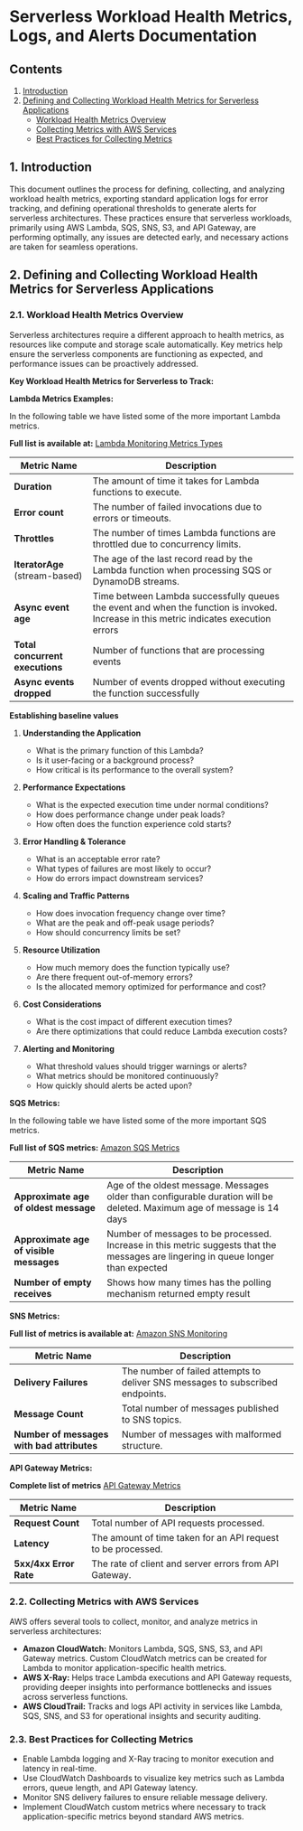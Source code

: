 # Serverless Workload Health Metrics, Logs, and Alerts Documentation

## Contents

1. [Introduction](#1-introduction)
2. [Defining and Collecting Workload Health Metrics for Serverless Applications](#2-defining-and-collecting-workload-health-metrics-for-serverless-applications)
   - [Workload Health Metrics Overview](#21-workload-health-metrics-overview)
   - [Collecting Metrics with AWS Services](#22-collecting-metrics-with-aws-services)
   - [Best Practices for Collecting Metrics](#23-best-practices-for-collecting-metrics)


## 1. Introduction

This document outlines the process for defining, collecting, and analyzing workload health metrics, exporting standard application logs for error tracking, and defining operational thresholds to generate alerts for serverless architectures. These practices ensure that serverless workloads, primarily using AWS Lambda, SQS, SNS, S3, and API Gateway, are performing optimally, any issues are detected early, and necessary actions are taken for seamless operations.

## 2. Defining and Collecting Workload Health Metrics for Serverless Applications

### 2.1. Workload Health Metrics Overview

Serverless architectures require a different approach to health metrics, as resources like compute and storage scale automatically. Key metrics help ensure the serverless components are functioning as expected, and performance issues can be proactively addressed.

**Key Workload Health Metrics for Serverless to Track:**

**Lambda Metrics Examples:**

In the following table we have listed some of the more important Lambda metrics.

**Full list is available at:** [Lambda Monitoring Metrics Types](https://docs.aws.amazon.com/lambda/latest/dg/monitoring-metrics-types.html)

| **Metric Name**                 | **Description**                                                                                                                        |
| ------------------------------- | -------------------------------------------------------------------------------------------------------------------------------------- |
| **Duration**                    | The amount of time it takes for Lambda functions to execute.                                                                           |
| **Error count**                 | The number of failed invocations due to errors or timeouts.                                                                            |
| **Throttles**                   | The number of times Lambda functions are throttled due to concurrency limits.                                                          |
| **IteratorAge** (stream-based)  | The age of the last record read by the Lambda function when processing SQS or DynamoDB streams.                                        |
| **Async event age**             | Time between Lambda successfully queues the event and when the function is invoked. Increase in this metric indicates execution errors |
| **Total concurrent executions** | Number of functions that are processing events                                                                                         |
| **Async events dropped**        | Number of events dropped without executing the function successfully                                                                   |

**Establishing baseline values**

1. **Understanding the Application**

   - What is the primary function of this Lambda?
   - Is it user-facing or a background process?
   - How critical is its performance to the overall system?

2. **Performance Expectations**

   - What is the expected execution time under normal conditions?
   - How does performance change under peak loads?
   - How often does the function experience cold starts?

3. **Error Handling & Tolerance**

   - What is an acceptable error rate?
   - What types of failures are most likely to occur?
   - How do errors impact downstream services?

4. **Scaling and Traffic Patterns**

   - How does invocation frequency change over time?
   - What are the peak and off-peak usage periods?
   - How should concurrency limits be set?

5. **Resource Utilization**

   - How much memory does the function typically use?
   - Are there frequent out-of-memory errors?
   - Is the allocated memory optimized for performance and cost?

6. **Cost Considerations**

   - What is the cost impact of different execution times?
   - Are there optimizations that could reduce Lambda execution costs?

7. **Alerting and Monitoring**
   - What threshold values should trigger warnings or alerts?
   - What metrics should be monitored continuously?
   - How quickly should alerts be acted upon?

**SQS Metrics:**

In the following table we have listed some of the more important SQS metrics.

**Full list of SQS metrics:** [Amazon SQS Metrics](https://docs.aws.amazon.com/AWSSimpleQueueService/latest/SQSDeveloperGuide/sqs-available-cloudwatch-metrics.html)

| **Metric Name**                         | **Description**                                                                                                                    |
| --------------------------------------- | ---------------------------------------------------------------------------------------------------------------------------------- |
| **Approximate age of oldest message**   | Age of the oldest message. Messages older than configurable duration will be deleted. Maximum age of message is 14 days            |
| **Approximate age of visible messages** | Number of messages to be processed. Increase in this metric suggests that the messages are lingering in queue longer than expected |
| **Number of empty receives**            | Shows how many times has the polling mechanism returned empty result                                                               |

**SNS Metrics:**

**Full list of metrics is available at:** [Amazon SNS Monitoring](https://docs.aws.amazon.com/sns/latest/dg/sns-monitoring-using-cloudwatch.html)

| **Metric Name**                            | **Description**                                                                |
| ------------------------------------------ | ------------------------------------------------------------------------------ |
| **Delivery Failures**                      | The number of failed attempts to deliver SNS messages to subscribed endpoints. |
| **Message Count**                          | Total number of messages published to SNS topics.                              |
| **Number of messages with bad attributes** | Number of messages with malformed structure.                                   |

**API Gateway Metrics:**

**Complete list of metrics** [API Gateway Metrics](https://docs.aws.amazon.com/apigateway/latest/developerguide/api-gateway-metrics-and-dimensions.html)

| **Metric Name**        | **Description**                                              |
| ---------------------- | ------------------------------------------------------------ |
| **Request Count**      | Total number of API requests processed.                      |
| **Latency**            | The amount of time taken for an API request to be processed. |
| **5xx/4xx Error Rate** | The rate of client and server errors from API Gateway.       |

### 2.2. Collecting Metrics with AWS Services

AWS offers several tools to collect, monitor, and analyze metrics in serverless architectures:

- **Amazon CloudWatch:** Monitors Lambda, SQS, SNS, S3, and API Gateway metrics. Custom CloudWatch metrics can be created for Lambda to monitor application-specific health metrics.
- **AWS X-Ray:** Helps trace Lambda executions and API Gateway requests, providing deeper insights into performance bottlenecks and issues across serverless functions.
- **AWS CloudTrail:** Tracks and logs API activity in services like Lambda, SQS, SNS, and S3 for operational insights and security auditing.

### 2.3. Best Practices for Collecting Metrics

- Enable Lambda logging and X-Ray tracing to monitor execution and latency in real-time.
- Use CloudWatch Dashboards to visualize key metrics such as Lambda errors, queue length, and API Gateway latency.
- Monitor SNS delivery failures to ensure reliable message delivery.
- Implement CloudWatch custom metrics where necessary to track application-specific metrics beyond standard AWS metrics.
